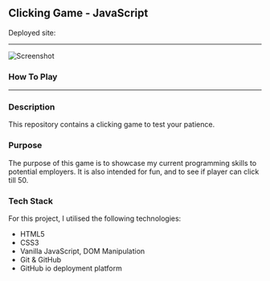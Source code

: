 ## Clicking Game - JavaScript

Deployed site: 

------
![Screenshot](linkgoeshere)

### **How To Play**


------

### **Description**

This repository contains a clicking game to test your patience.

### **Purpose**

The purpose of this game is to showcase my current programming skills to potential employers. It is also intended for fun, and to see if player can click till 50.

### **Tech Stack**

For this project, I utilised the following technologies:

- HTML5
- CSS3
- Vanilla JavaScript, DOM Manipulation
- Git & GitHub
- GitHub io deployment platform
